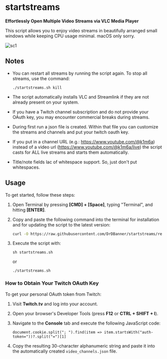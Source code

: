 # startstreams

**Effortlessly Open Multiple Video Streams via VLC Media Player** 

This script allows you to enjoy video streams in beautifully arranged small windows while keeping CPU usage minimal. macOS only sorry.

![sc1](https://github.com/user-attachments/assets/a02afcea-b932-4a65-9c29-e774e333121c)


## Notes

- You can restart all streams by running the script again. To stop all streams, use the command:

   ```./startstreams.sh kill```

- The script automatically installs VLC and Streamlink if they are not already present on your system.
- If you have a Twitch channel subscription and do not provide your OAuth key, you may encounter commercial breaks during streams.
- During first run a json file is created. Within that file you can customize the streams and channels and put your twitch oauth key.
- If you put in a channel URL (e.g.: https://www.youtube.com/@k1m6a) instead of a video url (https://www.youtube.com/@k1m6a/live) the script casts for ALL live streams and starts them automatically.
- Title/note fields lac of whitespace support. So, just don't put whitespaces.
  
## Usage

To get started, follow these steps:

1. Open Terminal by pressing **[CMD] + [Space]**, typing "Terminal", and hitting **[ENTER]**.
2. Copy and paste the following command into the terminal for installation and for updating the script to the latest version:

   ```bash
   curl -O https://raw.githubusercontent.com/DrDBanner/startstreams/refs/heads/main/startstreams.sh && chmod +x startstreams.sh
   ```

3. Execute the script with:

   `sh startstreams.sh`

   or 

   `./startstreams.sh`

### How to Obtain Your Twitch OAuth Key

To get your personal OAuth token from Twitch:

1. Visit **Twitch.tv** and log into your account.
2. Open your browser's Developer Tools (press **F12** or **CTRL + SHIFT + I**).
3. Navigate to the **Console** tab and execute the following JavaScript code:

   `document.cookie.split("; ").find(item => item.startsWith("auth-token="))?.split("=")[1]`

4. Copy the resulting 30-character alphanumeric string and paste it into the automatically created `video_channels.json` file.
